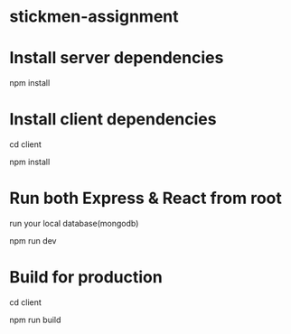 
# stickmen-assignment

# Install server dependencies

npm install

# Install client dependencies

cd client

npm install

# Run both Express & React from root

run your local database(mongodb) 

npm run dev

# Build for production

cd client 

npm run build
